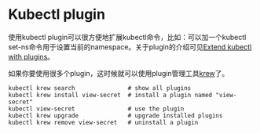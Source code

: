 # Kubectl plugin

使用kubectl plugin可以很方便地扩展kubectl命令，比如：可以加一个kubectl set-ns命令用于设置当前的namespace。关于plugin的介绍可见[Extend kubectl with plugins](https://kubernetes.io/docs/tasks/extend-kubectl/kubectl-plugins/)。

如果你要使用很多个plugin，这时候就可以使用plugin管理工具[krew](https://github.com/GoogleContainerTools/krew)了。

```
kubectl krew search               # show all plugins
kubectl krew install view-secret  # install a plugin named "view-secret"
kubectl view-secret               # use the plugin
kubectl krew upgrade              # upgrade installed plugins
kubectl krew remove view-secret   # uninstall a plugin
```

